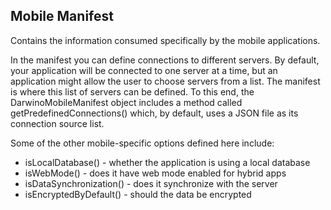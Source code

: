## Mobile Manifest
Contains the information consumed specifically by the mobile applications.

In the manifest you can define connections to different servers. By default, your application will be connected to one server at a time, but an application might allow the user to choose servers from a list. The manifest is where this list of servers can be defined. To this end, the DarwinoMobileManifest object includes a method called getPredefinedConnections() which, by default, uses a JSON file as its connection source list.

Some of the other mobile-specific options defined here include:

- isLocalDatabase() - whether the application is using a local database
- isWebMode() - does it have web mode enabled for hybrid apps
- isDataSynchronization() - does it synchronize with the server
- isEncryptedByDefault() - should the data be encrypted